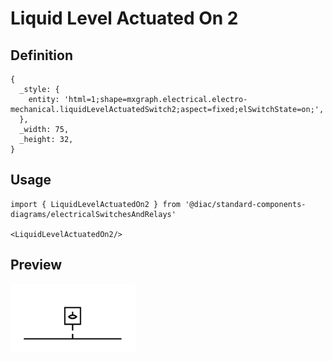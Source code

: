 # Liquid Level Actuated On 2

## Definition

```
{
  _style: { 
    entity: 'html=1;shape=mxgraph.electrical.electro-mechanical.liquidLevelActuatedSwitch2;aspect=fixed;elSwitchState=on;',
  },
  _width: 75,
  _height: 32,
}
```

## Usage

```
import { LiquidLevelActuatedOn2 } from '@diac/standard-components-diagrams/electricalSwitchesAndRelays'

<LiquidLevelActuatedOn2/>
```

## Preview

<img src="./liquid-level-actuated-on-2.png" width="200"/>
